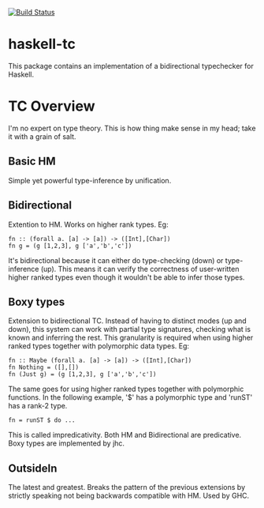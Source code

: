 [![Build Status](https://travis-ci.org/haskell-suite/haskell-tv.svg?branch=master)](https://travis-ci.org/haskell-suite/haskell-tc)

haskell-tc
==========

This package contains an implementation of a bidirectional typechecker for Haskell.

TC Overview
===========

I'm no expert on type theory. This is how thing make sense in my head; take it with a grain of salt.

Basic HM
--------

Simple yet powerful type-inference by unification.

Bidirectional
-------------

Extention to HM. Works on higher rank types. Eg:

    fn :: (forall a. [a] -> [a]) -> ([Int],[Char])
    fn g = (g [1,2,3], g ['a','b','c'])

It's bidirectional because it can either do type-checking (down) or type-inference (up). This means it can verify the correctness of user-written higher ranked types even though it wouldn't be able to infer those types.

Boxy types
----------
Extension to bidirectional TC. Instead of having to distinct modes (up and down), this system can work with partial type signatures, checking what is known and inferring the rest. This granularity is required when using higher ranked types together with polymorphic data types. Eg:

    fn :: Maybe (forall a. [a] -> [a]) -> ([Int],[Char])
    fn Nothing = ([],[])
    fn (Just g) = (g [1,2,3], g ['a','b','c'])

The same goes for using higher ranked types together with polymorphic functions. In the following example, '$' has a polymorphic type and 'runST' has a rank-2 type.

    fn = runST $ do ...

This is called impredicativity. Both HM and Bidirectional are predicative. Boxy types are implemented by jhc.

OutsideIn
---------

The latest and greatest. Breaks the pattern of the previous extensions by strictly speaking not being backwards compatible with HM. Used by GHC.
